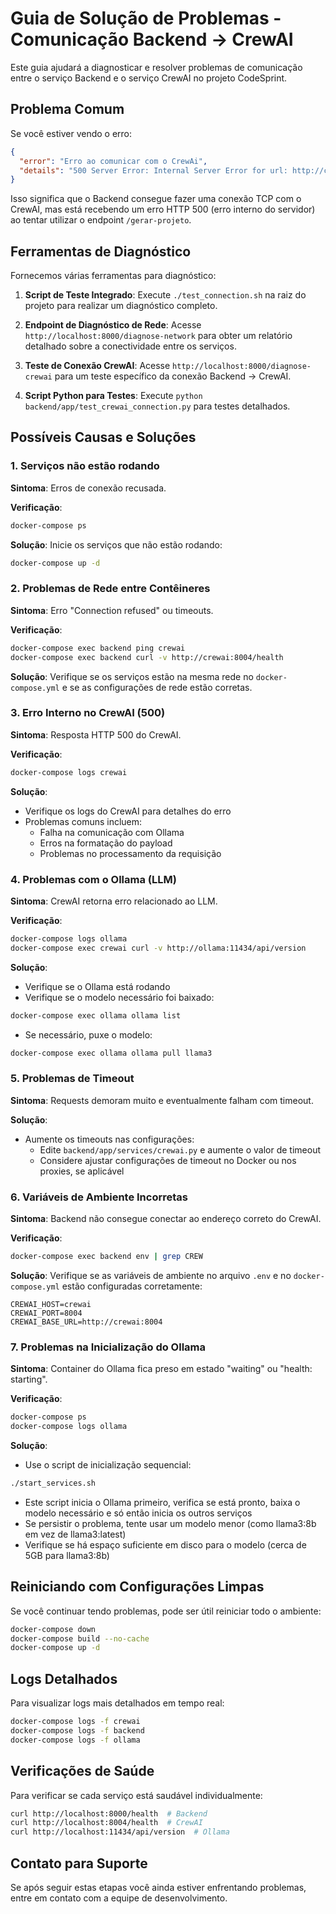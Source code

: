 # Guia de Solução de Problemas - Comunicação Backend → CrewAI

Este guia ajudará a diagnosticar e resolver problemas de comunicação entre o serviço Backend e o serviço CrewAI no projeto CodeSprint.

## Problema Comum

Se você estiver vendo o erro:

```json
{ 
  "error": "Erro ao comunicar com o CrewAi", 
  "details": "500 Server Error: Internal Server Error for url: http://crewai:8004/gerar-projeto" 
}
```

Isso significa que o Backend consegue fazer uma conexão TCP com o CrewAI, mas está recebendo um erro HTTP 500 (erro interno do servidor) ao tentar utilizar o endpoint `/gerar-projeto`.

## Ferramentas de Diagnóstico

Fornecemos várias ferramentas para diagnóstico:

1. **Script de Teste Integrado**: Execute `./test_connection.sh` na raiz do projeto para realizar um diagnóstico completo.

2. **Endpoint de Diagnóstico de Rede**: Acesse `http://localhost:8000/diagnose-network` para obter um relatório detalhado sobre a conectividade entre os serviços.

3. **Teste de Conexão CrewAI**: Acesse `http://localhost:8000/diagnose-crewai` para um teste específico da conexão Backend → CrewAI.

4. **Script Python para Testes**: Execute `python backend/app/test_crewai_connection.py` para testes detalhados.

## Possíveis Causas e Soluções

### 1. Serviços não estão rodando

**Sintoma**: Erros de conexão recusada.

**Verificação**:
```bash
docker-compose ps
```

**Solução**: Inicie os serviços que não estão rodando:
```bash
docker-compose up -d
```

### 2. Problemas de Rede entre Contêineres

**Sintoma**: Erro "Connection refused" ou timeouts.

**Verificação**:
```bash
docker-compose exec backend ping crewai
docker-compose exec backend curl -v http://crewai:8004/health
```

**Solução**: Verifique se os serviços estão na mesma rede no `docker-compose.yml` e se as configurações de rede estão corretas.

### 3. Erro Interno no CrewAI (500)

**Sintoma**: Resposta HTTP 500 do CrewAI.

**Verificação**:
```bash
docker-compose logs crewai
```

**Solução**: 
- Verifique os logs do CrewAI para detalhes do erro
- Problemas comuns incluem:
  - Falha na comunicação com Ollama
  - Erros na formatação do payload
  - Problemas no processamento da requisição

### 4. Problemas com o Ollama (LLM)

**Sintoma**: CrewAI retorna erro relacionado ao LLM.

**Verificação**:
```bash
docker-compose logs ollama
docker-compose exec crewai curl -v http://ollama:11434/api/version
```

**Solução**:
- Verifique se o Ollama está rodando
- Verifique se o modelo necessário foi baixado:
```bash
docker-compose exec ollama ollama list
```
- Se necessário, puxe o modelo:
```bash
docker-compose exec ollama ollama pull llama3
```

### 5. Problemas de Timeout

**Sintoma**: Requests demoram muito e eventualmente falham com timeout.

**Solução**:
- Aumente os timeouts nas configurações:
  - Edite `backend/app/services/crewai.py` e aumente o valor de timeout
  - Considere ajustar configurações de timeout no Docker ou nos proxies, se aplicável

### 6. Variáveis de Ambiente Incorretas

**Sintoma**: Backend não consegue conectar ao endereço correto do CrewAI.

**Verificação**:
```bash
docker-compose exec backend env | grep CREW
```

**Solução**: Verifique se as variáveis de ambiente no arquivo `.env` e no `docker-compose.yml` estão configuradas corretamente:

```
CREWAI_HOST=crewai
CREWAI_PORT=8004
CREWAI_BASE_URL=http://crewai:8004
```

### 7. Problemas na Inicialização do Ollama

**Sintoma**: Container do Ollama fica preso em estado "waiting" ou "health: starting".

**Verificação**:
```bash
docker-compose ps
docker-compose logs ollama
```

**Solução**:
- Use o script de inicialização sequencial:
```bash
./start_services.sh
```
- Este script inicia o Ollama primeiro, verifica se está pronto, baixa o modelo necessário e só então inicia os outros serviços
- Se persistir o problema, tente usar um modelo menor (como llama3:8b em vez de llama3:latest)
- Verifique se há espaço suficiente em disco para o modelo (cerca de 5GB para llama3:8b)

## Reiniciando com Configurações Limpas

Se você continuar tendo problemas, pode ser útil reiniciar todo o ambiente:

```bash
docker-compose down
docker-compose build --no-cache
docker-compose up -d
```

## Logs Detalhados

Para visualizar logs mais detalhados em tempo real:

```bash
docker-compose logs -f crewai
docker-compose logs -f backend
docker-compose logs -f ollama
```

## Verificações de Saúde

Para verificar se cada serviço está saudável individualmente:

```bash
curl http://localhost:8000/health  # Backend
curl http://localhost:8004/health  # CrewAI
curl http://localhost:11434/api/version  # Ollama
```

## Contato para Suporte

Se após seguir estas etapas você ainda estiver enfrentando problemas, entre em contato com a equipe de desenvolvimento. 